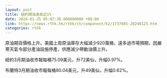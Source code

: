 ```yaml
---
layout: post
title: 紐約期油高收近1%
date: 2024-01-25 05:07:38.000000000 +08:00
link: https://news.rthk.hk/rthk/ch/component/k2/1737665-20240125.htm
categories: rthk
---
```


原油期貨價格上升。美國上周原油庫存大幅減少920萬桶，遠多過市場預期，因嚴寒天氣令部分產油設施停產，供應減少帶動油價上升。

紐約3月期油收市報每桶75.09美元，升72美仙，升幅0.97%。

布蘭特3月期油收市報每桶80.04美元，升49美仙，升幅0.62%。
